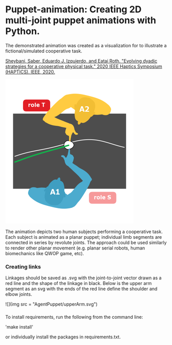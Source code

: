 # Puppet-animation: Creating 2D multi-joint puppet animations with Python. 

The demonstrated animation was created as a visualization for to illustrate a fictional/simulated cooperative task.

[Sheybani, Saber, Eduardo J. Izquierdo, and Eatai Roth. "Evolving dyadic strategies for a cooperative physical task." 2020 IEEE Haptics Symposium (HAPTICS). IEEE, 2020.](https://arxiv.org/abs/2004.10558)

![](Media/dyadCartoon.png)

The animation depicts two human subjects performing a cooperative task. Each subject is animated as a planar puppet; individual limb segments are connected in series by revolute joints. The approach could be used similarly to render other planar movement (e.g. planar serial robots, human biomechanics like QWOP game, etc).

### Creating links

Linkages should be saved as .svg with the joint-to-joint vector drawn as a red line and the shape of the linkage in black. Below is the upper arm segment as an svg with the ends of the red line define the shoulder and elbow joints.

![](img src = "AgentPuppet/upperArm.svg")

###
To install requirements, run the following from the command line:

'make install'

or individually install the packages in requirements.txt.

